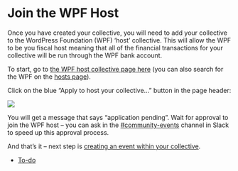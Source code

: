# Join the WPF Host

Once you have created your collective, you will need to add your collective to the WordPress Foundation (WPF) ‘host’ collective. This will allow the WPF to be you fiscal host meaning that all of the financial transactions for your collective will be run through the WPF bank account.

To start, go to [the WPF host collective page here](https://opencollective.com/wpf) (you can also search for the WPF on the [hosts page](https://opencollective.com/hosts)).

Click on the blue “Apply to host your collective…” button in the page header:

![](https://make.wordpress.org/community/files/2019/03/Screenshot-2019-03-15-at-00.14.23-1024x387.png)

You will get a message that says “application pending”. Wait for approval to join the WPF host – you can ask in the [#community-events](https://make.wordpress.org/community/tag/community-events/) channel in Slack to speed up this approval process.

And that’s it – next step is [creating an event within your collective](https://make.wordpress.org/community/handbook/meetup-organizer/event-formats/do_action-charity-hackathon/managing-event-finances/create-an-event/).

*   [To-do](# "To-do")